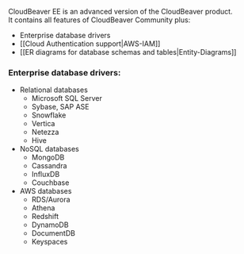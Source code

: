 CloudBeaver EE is an advanced version of the CloudBeaver product.  
It contains all features of CloudBeaver Community plus:
- Enterprise database drivers
- [[Cloud Authentication support|AWS-IAM]]
- [[ER diagrams for database schemas and tables|Entity-Diagrams]]

### Enterprise database drivers:

- Relational databases
   - Microsoft SQL Server
   - Sybase, SAP ASE
   - Snowflake
   - Vertica
   - Netezza
   - Hive
- NoSQL databases
   - MongoDB
   - Cassandra
   - InfluxDB
   - Couchbase
- AWS databases
   - RDS/Aurora
   - Athena
   - Redshift
   - DynamoDB
   - DocumentDB
   - Keyspaces